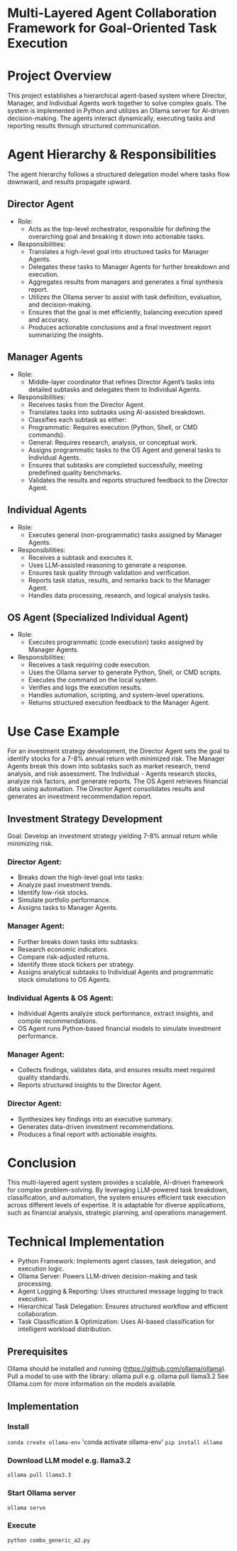 # Multi-Layered Agent Collaboration Framework for Goal-Oriented Task Execution

# Project Overview
This project establishes a hierarchical agent-based system where Director, Manager, and Individual Agents work together to solve complex goals. The system is implemented in Python and utilizes an Ollama server for AI-driven decision-making. The agents interact dynamically, executing tasks and reporting results through structured communication.

# Agent Hierarchy & Responsibilities
The agent hierarchy follows a structured delegation model where tasks flow downward, and results propagate upward.

## Director Agent
- Role:
  - Acts as the top-level orchestrator, responsible for defining the overarching goal and breaking it down into actionable tasks.
- Responsibilities:
  - Translates a high-level goal into structured tasks for Manager Agents.
  - Delegates these tasks to Manager Agents for further breakdown and execution.
  - Aggregates results from managers and generates a final synthesis report.
  - Utilizes the Ollama server to assist with task definition, evaluation, and decision-making.
  - Ensures that the goal is met efficiently, balancing execution speed and accuracy.
  - Produces actionable conclusions and a final investment report summarizing the insights.
## Manager Agents
- Role:
  - Middle-layer coordinator that refines Director Agent’s tasks into detailed subtasks and delegates them to Individual Agents.
- Responsibilities:
  - Receives tasks from the Director Agent.
  - Translates tasks into subtasks using AI-assisted breakdown.
  - Classifies each subtask as either:
  - Programmatic: Requires execution (Python, Shell, or CMD commands).
  - General: Requires research, analysis, or conceptual work.
  - Assigns programmatic tasks to the OS Agent and general tasks to Individual Agents.
  - Ensures that subtasks are completed successfully, meeting predefined quality benchmarks.
  - Validates the results and reports structured feedback to the Director Agent.
## Individual Agents
- Role:
  - Executes general (non-programmatic) tasks assigned by Manager Agents.
- Responsibilities:
  - Receives a subtask and executes it.
  - Uses LLM-assisted reasoning to generate a response.
  - Ensures task quality through validation and verification.
  - Reports task status, results, and remarks back to the Manager Agent.
  - Handles data processing, research, and logical analysis tasks.
## OS Agent (Specialized Individual Agent)
- Role:
  - Executes programmatic (code execution) tasks assigned by Manager Agents.
- Responsibilities:
  - Receives a task requiring code execution.
  - Uses the Ollama server to generate Python, Shell, or CMD scripts.
  - Executes the command on the local system.
  - Verifies and logs the execution results.
  - Handles automation, scripting, and system-level operations.
  - Returns structured execution feedback to the Manager Agent.

# Use Case Example
For an investment strategy development, the Director Agent sets the goal to identify stocks for a 7-8% annual return with minimized risk. The Manager Agents break this down into subtasks such as market research, trend analysis, and risk assessment. The Individual - Agents research stocks, analyze risk factors, and generate reports. The OS Agent retrieves financial data using automation. The Director Agent consolidates results and generates an investment recommendation report.
## Investment Strategy Development
Goal: Develop an investment strategy yielding 7-8% annual return while minimizing risk.
### Director Agent:
- Breaks down the high-level goal into tasks:
- Analyze past investment trends.
- Identify low-risk stocks.
- Simulate portfolio performance.
- Assigns tasks to Manager Agents.
### Manager Agent:
- Further breaks down tasks into subtasks:
- Research economic indicators.
- Compare risk-adjusted returns.
- Identify three stock tickers per strategy.
- Assigns analytical subtasks to Individual Agents and programmatic stock simulations to OS Agents.
### Individual Agents & OS Agent:
- Individual Agents analyze stock performance, extract insights, and compile recommendations.
- OS Agent runs Python-based financial models to simulate investment performance.
### Manager Agent:
- Collects findings, validates data, and ensures results meet required quality standards.
- Reports structured insights to the Director Agent.
### Director Agent:
- Synthesizes key findings into an executive summary.
- Generates data-driven investment recommendations.
- Produces a final report with actionable insights.
# Conclusion
This multi-layered agent system provides a scalable, AI-driven framework for complex problem-solving. By leveraging LLM-powered task breakdown, classification, and automation, the system ensures efficient task execution across different levels of expertise. It is adaptable for diverse applications, such as financial analysis, strategic planning, and operations management.


# Technical Implementation
- Python Framework: Implements agent classes, task delegation, and execution logic.
- Ollama Server: Powers LLM-driven decision-making and task processing.
- Agent Logging & Reporting: Uses structured message logging to track execution.
- Hierarchical Task Delegation: Ensures structured workflow and efficient collaboration.
- Task Classification & Optimization: Uses AI-based classification for intelligent workload distribution.

## Prerequisites
Ollama should be installed and running (https://github.com/ollama/ollama).
Pull a model to use with the library: ollama pull <model> e.g. ollama pull llama3.2
See Ollama.com for more information on the models available.

## Implementation
### Install
`conda create ollama-env`
'conda activate ollama-env'
`pip install ollama`
### Download LLM model e.g. llama3.2
`ollama pull llama3.3`
### Start Ollama server
`ollama serve`
### Execute
`python combo_generic_a2.py`
